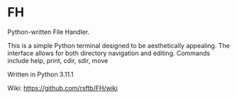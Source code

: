 # FH

Python-written File Handler.

This is a simple Python terminal designed to be aesthetically appealing.
The interface allows for both directory navigation and editing.
Commands include help, print, cdir, sdir, move

Written in Python 3.11.1

Wiki: https://github.com/rsftb/FH/wiki
